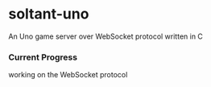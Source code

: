 # soltant-uno
An Uno game server over WebSocket protocol written in C  

### Current Progress
working on the WebSocket protocol
